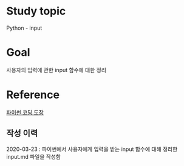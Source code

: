 # Study topic
  
Python - input  
  
# Goal
  
사용자의 입력에 관한 input 함수에 대한 정리  
  
# Reference
  
<a href = "https://dojang.io/course/view.php?id=7">파이썬 코딩 도장</a>  
  
## 작성 이력
  
2020-03-23 : 파이썬에서 사용자에게 입력을 받는 input 함수에 대해 정리한 input.md 파일을 작성함
